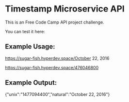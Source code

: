 # Timestamp Microservice API
This is an Free Code Camp API project challenge.

You can test it here: 

## Example Usage:

https://sugar-fish.hyperdev.space/October 22, 2016

https://sugar-fish.hyperdev.space/476046800

## Example Output:

{"unix":"1477094400","natural":"October 22, 2016"}

